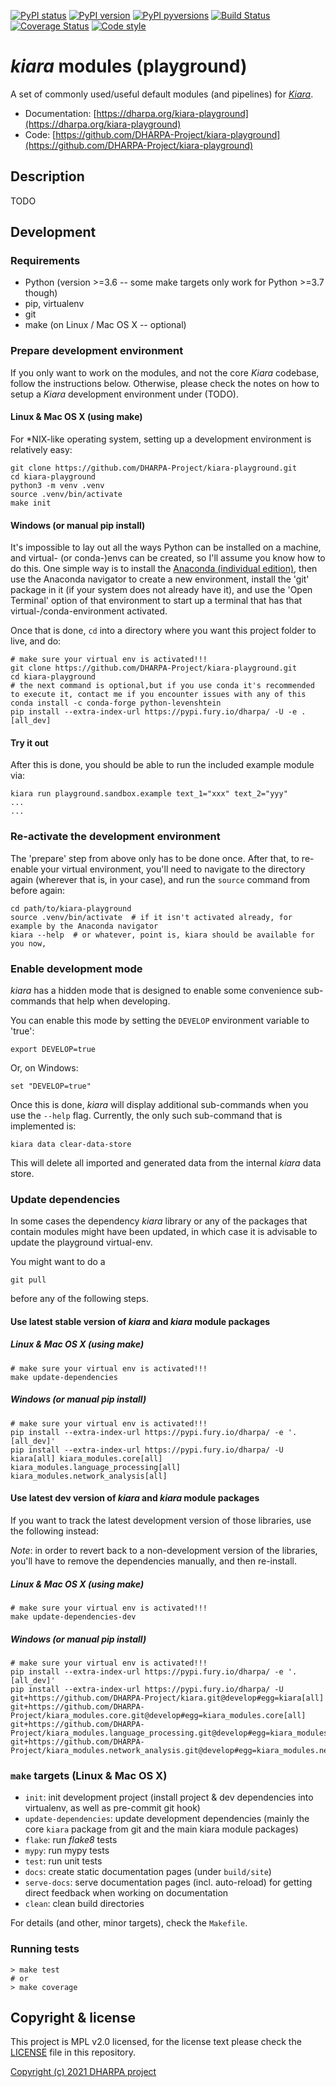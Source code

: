 [![PyPI status](https://img.shields.io/pypi/status/kiara-playground.svg)](https://pypi.python.org/pypi/kiara/)
[![PyPI version](https://img.shields.io/pypi/v/kiara-playground.svg)](https://pypi.python.org/pypi/kiara/)
[![PyPI pyversions](https://img.shields.io/pypi/pyversions/kiara-playground.svg)](https://pypi.python.org/pypi/kiara/)
[![Build Status](https://img.shields.io/endpoint.svg?url=https%3A%2F%2Factions-badge.atrox.dev%2FDHARPA-Project%2Fkiara%2Fbadge%3Fref%3Ddevelop&style=flat)](https://actions-badge.atrox.dev/DHARPA-Project/kiara-playground/goto?ref=develop)
[![Coverage Status](https://coveralls.io/repos/github/DHARPA-Project/kiara-playground/badge.svg?branch=develop)](https://coveralls.io/github/DHARPA-Project/kiara-playground?branch=develop)
[![Code style](https://img.shields.io/badge/code%20style-black-000000.svg)](https://github.com/ambv/black)

# *kiara* modules (playground)

A set of commonly used/useful default modules (and pipelines) for [*Kiara*](https://github.com/DHARPA-project/kiara).

 - Documentation: [https://dharpa.org/kiara-playground](https://dharpa.org/kiara-playground)
 - Code: [https://github.com/DHARPA-Project/kiara-playground](https://github.com/DHARPA-Project/kiara-playground)

## Description

TODO

## Development

### Requirements

- Python (version >=3.6 -- some make targets only work for Python >=3.7 though)
- pip, virtualenv
- git
- make (on Linux / Mac OS X -- optional)


### Prepare development environment

If you only want to work on the modules, and not the core *Kiara* codebase, follow the instructions below. Otherwise, please
check the notes on how to setup a *Kiara* development environment under (TODO).

#### Linux & Mac OS X (using make)

For *NIX-like operating system, setting up a development environment is relatively easy:

```console
git clone https://github.com/DHARPA-Project/kiara-playground.git
cd kiara-playground
python3 -m venv .venv
source .venv/bin/activate
make init
```

#### Windows (or manual pip install)

It's impossible to lay out all the ways Python can be installed on a machine, and virtual- (or conda-)envs can be created, so I'll assume you know how to do this.
One simple way is to install the [Anaconda (individual edition)](https://docs.anaconda.com/anaconda/install/index.html), then use the Anaconda navigator to create a new environment, install the 'git' package in it (if your system does not already have it), and use the 'Open Terminal' option of that environment to start up a terminal that has that virtual-/conda-environment activated.

Once that is done, `cd` into a directory where you want this project folder to live, and do:

```console
# make sure your virtual env is activated!!!
git clone https://github.com/DHARPA-Project/kiara-playground.git
cd kiara-playground
# the next command is optional,but if you use conda it's recommended to execute it, contact me if you encounter issues with any of this
conda install -c conda-forge python-levenshtein
pip install --extra-index-url https://pypi.fury.io/dharpa/ -U -e .[all_dev]
```

#### Try it out

After this is done, you should be able to run the included example module via:

```console
kiara run playground.sandbox.example text_1="xxx" text_2="yyy"
...
...
```

### Re-activate the development environment

The 'prepare' step from above only has to be done once. After that, to re-enable your virtual environment,
you'll need to navigate to the directory again (wherever that is, in your case), and run the ``source`` command from before again:

```console
cd path/to/kiara-playground
source .venv/bin/activate  # if it isn't activated already, for example by the Anaconda navigator
kiara --help  # or whatever, point is, kiara should be available for you now,
```

### Enable development mode

*kiara* has a hidden mode that is designed to enable some convenience sub-commands that help when developing.

You can enable this mode by setting the ``DEVELOP`` environment variable to 'true':

```
export DEVELOP=true
```

Or, on Windows:
```
set "DEVELOP=true"
```

Once this is done, *kiara* will display additional sub-commands when you use the ``--help`` flag. Currently, the only such
sub-command that is implemented is:

```
kiara data clear-data-store
```

This will delete all imported and generated data from the internal *kiara* data store.

### Update dependencies

In some cases the dependency *kiara* library or any of the packages that contain modules might have been updated, in which
case it is advisable to update the playground virtual-env.

You might want to do a

```console
git pull
```

before any of the following steps.

#### Use latest stable version of *kiara* and *kiara* module packages

##### Linux & Mac OS X (using make)

```console
# make sure your virtual env is activated!!!
make update-dependencies
```

##### Windows (or manual pip install)

```console
# make sure your virtual env is activated!!!
pip install --extra-index-url https://pypi.fury.io/dharpa/ -e '.[all_dev]'
pip install --extra-index-url https://pypi.fury.io/dharpa/ -U kiara[all] kiara_modules.core[all] kiara_modules.language_processing[all] kiara_modules.network_analysis[all]
```

#### Use latest dev version of *kiara* and *kiara* module packages

If you want to track the latest development version of those libraries, use the following instead:

*Note*: in order to revert back to a non-development version of the libraries, you'll have to remove the dependencies manually, and then re-install.

##### Linux & Mac OS X (using make)

```console
# make sure your virtual env is activated!!!
make update-dependencies-dev
```

##### Windows (or manual pip install)

```console
# make sure your virtual env is activated!!!
pip install --extra-index-url https://pypi.fury.io/dharpa/ -e '.[all_dev]'
pip install --extra-index-url https://pypi.fury.io/dharpa/ -U git+https://github.com/DHARPA-Project/kiara.git@develop#egg=kiara[all] git+https://github.com/DHARPA-Project/kiara_modules.core.git@develop#egg=kiara_modules.core[all] git+https://github.com/DHARPA-Project/kiara_modules.language_processing.git@develop#egg=kiara_modules.language_processing[all] git+https://github.com/DHARPA-Project/kiara_modules.network_analysis.git@develop#egg=kiara_modules.network_analysis[all]
```

### ``make`` targets (Linux & Mac OS X)

- ``init``: init development project (install project & dev dependencies into virtualenv, as well as pre-commit git hook)
- ``update-dependencies``: update development dependencies (mainly the core ``kiara`` package from git and the main kiara module packages)
- ``flake``: run *flake8* tests
- ``mypy``: run mypy tests
- ``test``: run unit tests
- ``docs``: create static documentation pages (under ``build/site``)
- ``serve-docs``: serve documentation pages (incl. auto-reload) for getting direct feedback when working on documentation
- ``clean``: clean build directories

For details (and other, minor targets), check the ``Makefile``.


### Running tests

``` console
> make test
# or
> make coverage
```


## Copyright & license

This project is MPL v2.0 licensed, for the license text please check the [LICENSE](/LICENSE) file in this repository.

[Copyright (c) 2021 DHARPA project](https://dharpa.org)
